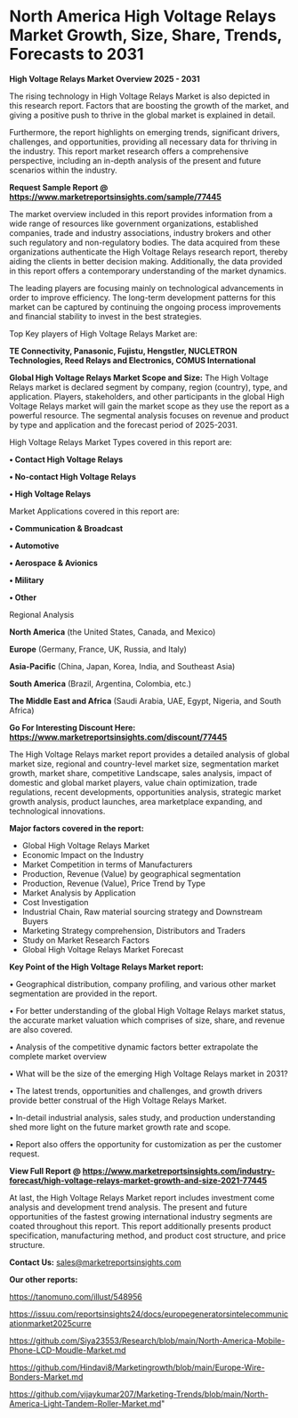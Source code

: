 # North America High Voltage Relays Market Growth, Size, Share, Trends, Forecasts to 2031

<Strong> High Voltage Relays Market Overview 2025 - 2031</strong>

The rising technology in High Voltage Relays Market is also depicted in this research report. Factors that are boosting the growth of the market, and giving a positive push to thrive in the global market is explained in detail.

Furthermore, the report highlights on emerging trends, significant drivers, challenges, and opportunities, providing all necessary data for thriving in the industry. This report market research offers a comprehensive perspective, including an in-depth analysis of the present and future scenarios within the industry.

<strong>Request Sample Report @ <a href=https://www.marketreportsinsights.com/sample/77445>https://www.marketreportsinsights.com/sample/77445</a></strong>

The market overview included in this report provides information from a wide range of resources like government organizations, established companies, trade and industry associations, industry brokers and other such regulatory and non-regulatory bodies. The data acquired from these organizations authenticate the High Voltage Relays research report, thereby aiding the clients in better decision making. Additionally, the data provided in this report offers a contemporary understanding of the market dynamics.

The leading players are focusing mainly on technological advancements in order to improve efficiency. The long-term development patterns for this market can be captured by continuing the ongoing process improvements and financial stability to invest in the best strategies.

Top Key players of High Voltage Relays Market are:

<strong>TE Connectivity, Panasonic, Fujistu, Hengstler, NUCLETRON Technologies, Reed Relays and Electronics, COMUS International</strong>

<strong><b>Global High Voltage Relays Market Scope and Size:</b></strong>
The High Voltage Relays market is declared segment by company, region (country), type, and application. Players, stakeholders, and other participants in the global High Voltage Relays market will gain the market scope as they use the report as a powerful resource. The segmental analysis focuses on revenue and product by type and application and the forecast period of 2025-2031.

High Voltage Relays Market Types covered in this report are:

<strong>• Contact High Voltage Relays

• No-contact High Voltage Relays

• High Voltage Relays</strong>

Market Applications covered in this report are:

<strong>• Communication & Broadcast

• Automotive

• Aerospace & Avionics

• Military

• Other</strong> 

Regional Analysis

<strong>North America</strong> (the United States, Canada, and Mexico)

<strong>Europe</strong> (Germany, France, UK, Russia, and Italy)

<strong>Asia-Pacific</strong> (China, Japan, Korea, India, and Southeast Asia)

<strong>South America</strong> (Brazil, Argentina, Colombia, etc.)

<strong>The Middle East and Africa</strong> (Saudi Arabia, UAE, Egypt, Nigeria, and South Africa)

<strong>Go For Interesting Discount Here: <a href=https://www.marketreportsinsights.com/discount/77445>https://www.marketreportsinsights.com/discount/77445</a></strong>

The High Voltage Relays market report provides a detailed analysis of global market size, regional and country-level market size, segmentation market growth, market share, competitive Landscape, sales analysis, impact of domestic and global market players, value chain optimization, trade regulations, recent developments, opportunities analysis, strategic market growth analysis, product launches, area marketplace expanding, and technological innovations.

<strong><b>Major factors covered in the report:</b></strong>
<ul>
  <li>Global High Voltage Relays Market </li>
  <li>Economic Impact on the Industry</li>
  <li>Market Competition in terms of Manufacturers</li>
  <li>Production, Revenue (Value) by geographical segmentation</li>
  <li>Production, Revenue (Value), Price Trend by Type</li>
  <li>Market Analysis by Application</li>
  <li>Cost Investigation</li>
  <li>Industrial Chain, Raw material sourcing strategy and Downstream Buyers</li>
  <li>Marketing Strategy comprehension, Distributors and Traders</li>
  <li>Study on Market Research Factors</li>
  <li>Global High Voltage Relays Market Forecast</li>
</ul>

<strong><b>Key Point of the High Voltage Relays Market report:</b></strong>

• Geographical distribution, company profiling, and various other market segmentation are provided in the report.

• For better understanding of the global High Voltage Relays market status, the accurate market valuation which comprises of size, share, and revenue are also covered.

• Analysis of the competitive dynamic factors better extrapolate the complete market overview

• What will be the size of the emerging High Voltage Relays market in 2031?

• The latest trends, opportunities and challenges, and growth drivers provide better construal of the High Voltage Relays Market.

• In-detail industrial analysis, sales study, and production understanding shed more light on the future market growth rate and scope.

• Report also offers the opportunity for customization as per the customer request.

<strong><b>View Full Report @ <a href=https://www.marketreportsinsights.com/industry-forecast/high-voltage-relays-market-growth-and-size-2021-77445>https://www.marketreportsinsights.com/industry-forecast/high-voltage-relays-market-growth-and-size-2021-77445</a></b></strong>


At last, the High Voltage Relays Market report includes investment come analysis and development trend analysis. The present and future opportunities of the fastest growing international industry segments are coated throughout this report. This report additionally presents product specification, manufacturing method, and product cost structure, and price structure.

<strong>Contact Us:</strong>
sales@marketreportsinsights.com

<strong>Our other reports:</strong>

<a href=https://tanomuno.com/illust/548956>https://tanomuno.com/illust/548956</a>

<a href=https://issuu.com/reportsinsights24/docs/europegeneratorsintelecommunicationmarket2025curre>https://issuu.com/reportsinsights24/docs/europegeneratorsintelecommunicationmarket2025curre</a>

<a href=https://github.com/Siya23553/Research/blob/main/North-America-Mobile-Phone-LCD-Moudle-Market.md>https://github.com/Siya23553/Research/blob/main/North-America-Mobile-Phone-LCD-Moudle-Market.md</a>

<a href=https://github.com/Hindavi8/Marketingrowth/blob/main/Europe-Wire-Bonders-Market.md>https://github.com/Hindavi8/Marketingrowth/blob/main/Europe-Wire-Bonders-Market.md</a>

<a href=https://github.com/vijaykumar207/Marketing-Trends/blob/main/North-America-Light-Tandem-Roller-Market.md>https://github.com/vijaykumar207/Marketing-Trends/blob/main/North-America-Light-Tandem-Roller-Market.md</a>"
